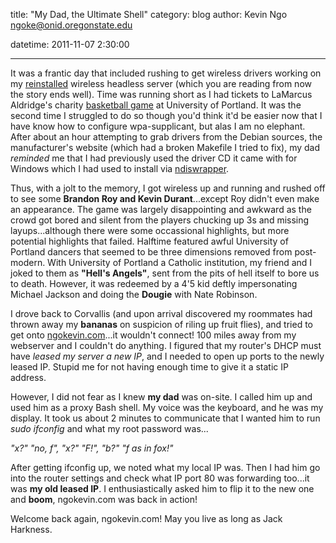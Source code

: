 title: "My Dad, the Ultimate Shell"
category: blog
author: Kevin Ngo <ngoke@onid.oregonstate.edu>

datetime: 2011-11-07 2:30:00

---

It was a frantic day that included rushing to get wireless drivers working on
my [reinstalled](http://ngokevin.com/blog/web-server-back-up/index.html)
wireless headless server (which you are reading from now the story ends well).
Time was running short as I had tickets to LaMarcus Aldridge's charity
[basketball game][bb] at University of Portland.  It was the second time I
struggled to do so though you'd think it'd be easier now that I have know how
to configure wpa-supplicant, but alas I am no elephant. After about an hour
attempting to grab drivers from the Debian sources, the manufacturer's website
(which had a broken Makefile I tried to fix), my dad *reminded* me that I had
previously used the driver CD it came with for Windows which I had used to
install via [ndiswrapper][ndiswrapper].

Thus, with a jolt to the memory, I got wireless up and running and rushed off
to see some **Brandon Roy and Kevin Durant**...except Roy didn't even make an
appearance. The game was largely disappointing and awkward as the crowd got
bored and silent from the players chucking up 3s and missing layups...although
there were some occassional highlights, but more potential highlights that
failed. Halftime featured awful University of Portland dancers that seemed to
be three dimensions removed from post-modern. With University of Portland a
Catholic institution, my friend and I joked to them as **"Hell's Angels"**,
sent from the pits of hell itself to bore us to death. However, it was redeemed
by a 4'5 kid deftly impersonating Michael Jackson and doing the **Dougie** with
Nate Robinson.

I drove back to Corvallis (and upon arrival discovered my roommates had thrown
away my **bananas** on suspicion of riling up fruit flies), and tried to get
onto [ngokevin.com](http://ngokevin.com)...it wouldn't connect! 100 miles away
from my webserver and I couldn't do anything. I figured that my router's DHCP
must have *leased my server a new IP*, and I needed to open up ports to the
newly leased IP. Stupid me for not having enough time to give it a static IP
address.

However, I did not fear as I knew **my dad** was on-site. I called him up and
used him as a proxy Bash shell. My voice was the keyboard, and he was my
display. It took us about 2 minutes to communicate that I wanted him to run
*sudo ifconfig* and what my root password was... 

*"x?" "no, f", "x?" "F!", "b?" "f as in fox!"*

After getting ifconfig up, we noted what my local IP was. Then I had him go into the
router settings and check what IP port 80 was forwarding too...it was **my old
leased IP**. I enthusiastically asked him to flip it to the new one and
**boom**, ngokevin.com was back in action!

Welcome back again, ngokevin.com! May you live as long as Jack Harkness.

[bb]:http://www.blazersedge.com/2011/11/7/2543758/media-row-report-rip-city-basketball-classic-home-164-away-157
[ndiswrapper]:https://help.ubuntu.com/community/WifiDocs/Driver/Ndiswrapper
